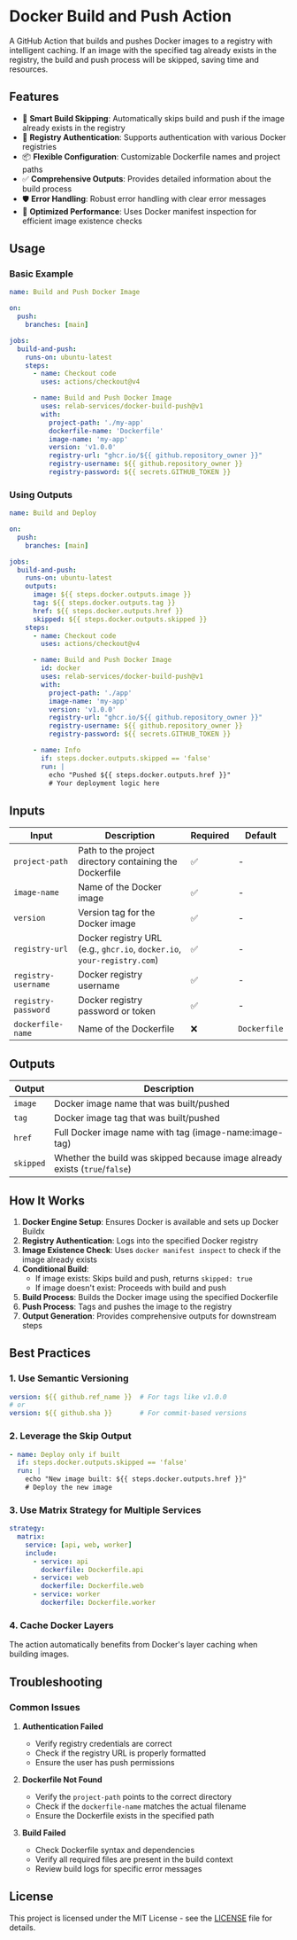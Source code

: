 # Docker Build and Push Action

A GitHub Action that builds and pushes Docker images to a registry with intelligent caching. If an image with the specified tag already exists in the registry, the build and push process will be skipped, saving time and resources.

## Features

- 🚀 **Smart Build Skipping**: Automatically skips build and push if the image already exists in the registry
- 🔐 **Registry Authentication**: Supports authentication with various Docker registries
- 📦 **Flexible Configuration**: Customizable Dockerfile names and project paths
- ✅ **Comprehensive Outputs**: Provides detailed information about the build process
- 🛡️ **Error Handling**: Robust error handling with clear error messages
- 🎯 **Optimized Performance**: Uses Docker manifest inspection for efficient image existence checks

## Usage

### Basic Example

```yaml
name: Build and Push Docker Image

on:
  push:
    branches: [main]

jobs:
  build-and-push:
    runs-on: ubuntu-latest
    steps:
      - name: Checkout code
        uses: actions/checkout@v4

      - name: Build and Push Docker Image
        uses: relab-services/docker-build-push@v1
        with:
          project-path: './my-app'
          dockerfile-name: 'Dockerfile'
          image-name: 'my-app'
          version: 'v1.0.0'
          registry-url: "ghcr.io/${{ github.repository_owner }}"
          registry-username: ${{ github.repository_owner }}
          registry-password: ${{ secrets.GITHUB_TOKEN }}
```

### Using Outputs

```yaml
name: Build and Deploy

on:
  push:
    branches: [main]

jobs:
  build-and-push:
    runs-on: ubuntu-latest
    outputs:
      image: ${{ steps.docker.outputs.image }}
      tag: ${{ steps.docker.outputs.tag }}
      href: ${{ steps.docker.outputs.href }}
      skipped: ${{ steps.docker.outputs.skipped }}
    steps:
      - name: Checkout code
        uses: actions/checkout@v4

      - name: Build and Push Docker Image
        id: docker
        uses: relab-services/docker-build-push@v1
        with:
          project-path: './app'
          image-name: 'my-app'
          version: 'v1.0.0'
          registry-url: "ghcr.io/${{ github.repository_owner }}"
          registry-username: ${{ github.repository_owner }}
          registry-password: ${{ secrets.GITHUB_TOKEN }}

      - name: Info
        if: steps.docker.outputs.skipped == 'false'
        run: |
          echo "Pushed ${{ steps.docker.outputs.href }}"
          # Your deployment logic here
```

## Inputs

| Input | Description | Required | Default |
|-------|-------------|----------|---------|
| `project-path` | Path to the project directory containing the Dockerfile | ✅ | - |
| `image-name` | Name of the Docker image | ✅ | - |
| `version` | Version tag for the Docker image | ✅ | - |
| `registry-url` | Docker registry URL (e.g., `ghcr.io`, `docker.io`, `your-registry.com`) | ✅ | - |
| `registry-username` | Docker registry username | ✅ | - |
| `registry-password` | Docker registry password or token | ✅ | - |
| `dockerfile-name` | Name of the Dockerfile | ❌ | `Dockerfile` |

## Outputs

| Output | Description |
|--------|-------------|
| `image` | Docker image name that was built/pushed |
| `tag` | Docker image tag that was built/pushed |
| `href` | Full Docker image name with tag (image-name:image-tag) |
| `skipped` | Whether the build was skipped because image already exists (`true`/`false`) |

## How It Works

1. **Docker Engine Setup**: Ensures Docker is available and sets up Docker Buildx
2. **Registry Authentication**: Logs into the specified Docker registry
3. **Image Existence Check**: Uses `docker manifest inspect` to check if the image already exists
4. **Conditional Build**: 
   - If image exists: Skips build and push, returns `skipped: true`
   - If image doesn't exist: Proceeds with build and push
5. **Build Process**: Builds the Docker image using the specified Dockerfile
6. **Push Process**: Tags and pushes the image to the registry
7. **Output Generation**: Provides comprehensive outputs for downstream steps

## Best Practices

### 1. Use Semantic Versioning

```yaml
version: ${{ github.ref_name }}  # For tags like v1.0.0
# or
version: ${{ github.sha }}       # For commit-based versions
```

### 2. Leverage the Skip Output

```yaml
- name: Deploy only if built
  if: steps.docker.outputs.skipped == 'false'
  run: |
    echo "New image built: ${{ steps.docker.outputs.href }}"
    # Deploy the new image
```

### 3. Use Matrix Strategy for Multiple Services

```yaml
strategy:
  matrix:
    service: [api, web, worker]
    include:
      - service: api
        dockerfile: Dockerfile.api
      - service: web
        dockerfile: Dockerfile.web
      - service: worker
        dockerfile: Dockerfile.worker
```

### 4. Cache Docker Layers

The action automatically benefits from Docker's layer caching when building images.

## Troubleshooting

### Common Issues

1. **Authentication Failed**
   - Verify registry credentials are correct
   - Check if the registry URL is properly formatted
   - Ensure the user has push permissions

2. **Dockerfile Not Found**
   - Verify the `project-path` points to the correct directory
   - Check if the `dockerfile-name` matches the actual filename
   - Ensure the Dockerfile exists in the specified path

3. **Build Failed**
   - Check Dockerfile syntax and dependencies
   - Verify all required files are present in the build context
   - Review build logs for specific error messages

## License

This project is licensed under the MIT License - see the [LICENSE](LICENSE) file for details.